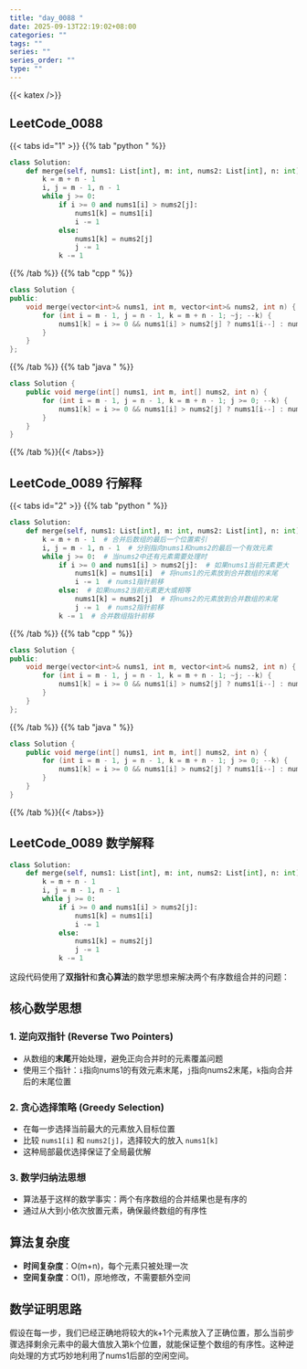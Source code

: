 ```yaml
---
title: "day_0088 "
date: 2025-09-13T22:19:02+08:00
categories: ""
tags: ""
series: ""
series_order: ""
type: ""
---
```


{{< katex />}}


## LeetCode_0088 

{{< tabs id="1" >}}
{{% tab "python " %}}

```python 
class Solution:
    def merge(self, nums1: List[int], m: int, nums2: List[int], n: int) -> None:
        k = m + n - 1
        i, j = m - 1, n - 1
        while j >= 0:
            if i >= 0 and nums1[i] > nums2[j]:
                nums1[k] = nums1[i]
                i -= 1
            else:
                nums1[k] = nums2[j]
                j -= 1
            k -= 1 
```

{{% /tab %}}
{{% tab "cpp " %}}

```cpp 
class Solution {
public:
    void merge(vector<int>& nums1, int m, vector<int>& nums2, int n) {
        for (int i = m - 1, j = n - 1, k = m + n - 1; ~j; --k) {
            nums1[k] = i >= 0 && nums1[i] > nums2[j] ? nums1[i--] : nums2[j--];
        }
    }
}; 
```

{{% /tab %}}
{{% tab "java " %}}

```java 
class Solution {
    public void merge(int[] nums1, int m, int[] nums2, int n) {
        for (int i = m - 1, j = n - 1, k = m + n - 1; j >= 0; --k) {
            nums1[k] = i >= 0 && nums1[i] > nums2[j] ? nums1[i--] : nums2[j--];
        }
    }
} 
```

{{% /tab %}}{{< /tabs>}}

## LeetCode_0089  行解释

{{< tabs id="2" >}}
{{% tab "python " %}}

```python 
class Solution:
    def merge(self, nums1: List[int], m: int, nums2: List[int], n: int) -> None:
        k = m + n - 1  # 合并后数组的最后一个位置索引
        i, j = m - 1, n - 1  # 分别指向nums1和nums2的最后一个有效元素
        while j >= 0:  # 当nums2中还有元素需要处理时
            if i >= 0 and nums1[i] > nums2[j]:  # 如果nums1当前元素更大
                nums1[k] = nums1[i]  # 将nums1的元素放到合并数组的末尾
                i -= 1  # nums1指针前移
            else:  # 如果nums2当前元素更大或相等
                nums1[k] = nums2[j]  # 将nums2的元素放到合并数组的末尾
                j -= 1  # nums2指针前移
            k -= 1  # 合并数组指针前移
```

{{% /tab %}}
{{% tab "cpp " %}}

```cpp 
class Solution {
public:
    void merge(vector<int>& nums1, int m, vector<int>& nums2, int n) {
        for (int i = m - 1, j = n - 1, k = m + n - 1; ~j; --k) {
            nums1[k] = i >= 0 && nums1[i] > nums2[j] ? nums1[i--] : nums2[j--];
        }
    }
}; 
```

{{% /tab %}}
{{% tab "java " %}}

```java 
class Solution {
    public void merge(int[] nums1, int m, int[] nums2, int n) {
        for (int i = m - 1, j = n - 1, k = m + n - 1; j >= 0; --k) {
            nums1[k] = i >= 0 && nums1[i] > nums2[j] ? nums1[i--] : nums2[j--];
        }
    }
} 
```

{{% /tab %}}{{< /tabs>}}

## LeetCode_0089  数学解释

```python 
class Solution:
    def merge(self, nums1: List[int], m: int, nums2: List[int], n: int) -> None:
        k = m + n - 1
        i, j = m - 1, n - 1
        while j >= 0:
            if i >= 0 and nums1[i] > nums2[j]:
                nums1[k] = nums1[i]
                i -= 1
            else:
                nums1[k] = nums2[j]
                j -= 1
            k -= 1 
```


这段代码使用了**双指针**和**贪心算法**的数学思想来解决两个有序数组合并的问题：

## 核心数学思想

### 1. 逆向双指针 (Reverse Two Pointers)
- 从数组的**末尾**开始处理，避免正向合并时的元素覆盖问题
- 使用三个指针：`i`指向nums1的有效元素末尾，`j`指向nums2末尾，`k`指向合并后的末尾位置

### 2. 贪心选择策略 (Greedy Selection)
- 在每一步选择当前最大的元素放入目标位置
- 比较 `nums1[i]` 和 `nums2[j]`，选择较大的放入 `nums1[k]`
- 这种局部最优选择保证了全局最优解

### 3. 数学归纳法思想
- 算法基于这样的数学事实：两个有序数组的合并结果也是有序的
- 通过从大到小依次放置元素，确保最终数组的有序性

## 算法复杂度
- **时间复杂度**：O(m+n)，每个元素只被处理一次
- **空间复杂度**：O(1)，原地修改，不需要额外空间

## 数学证明思路
假设在每一步，我们已经正确地将较大的k+1个元素放入了正确位置，那么当前步骤选择剩余元素中的最大值放入第k个位置，就能保证整个数组的有序性。这种逆向处理的方式巧妙地利用了nums1后部的空闲空间。


